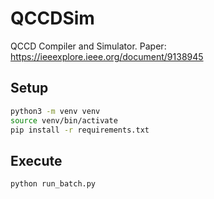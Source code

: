 # QCCDSim
QCCD Compiler and Simulator. Paper: https://ieeexplore.ieee.org/document/9138945

## Setup
```bash
python3 -m venv venv
source venv/bin/activate
pip install -r requirements.txt
```

## Execute
```bash
python run_batch.py
```
